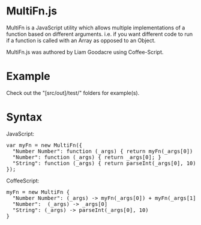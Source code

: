 # MultiFn.js
MultiFn is a JavaScript utility which allows multiple implementations of a function based on different arguments.  i.e. if you want different code to run if a function is called with an Array as opposed to an Object.

MultiFn.js was authored by Liam Goodacre using Coffee-Script.

# Example
Check out the "[src/out]/test/" folders for example(s).

# Syntax
JavaScript:
<pre>
var myFn = new MultiFn({
  "Number Number": function (_args) { return myFn(_args[0]) + myFn(_args[1]); }
  "Number": function (_args) { return _args[0]; }
  "String": function (_args) { return parseInt(_args[0], 10); }
});
</pre>

CoffeeScript:
<pre>
myFn = new MultiFn {
  "Number Number": (_args) -> myFn(_args[0]) + myFn(_args[1])
  "Number":  (_args) -> _args[0]
  "String": (_args) -> parseInt(_args[0], 10)
}
</pre>